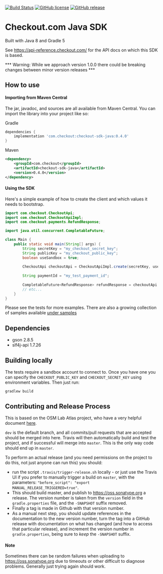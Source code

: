 [![Build Status](https://travis-ci.com/checkout/checkout-sdk-java.svg?branch=master)](https://travis-ci.com/checkout/checkout-sdk-java) [![GitHub license](https://img.shields.io/github/license/checkout/checkout-sdk-java.svg)](https://github.com/checkout/checkout-sdk-java/blob/master/LICENSE) [![GitHub release](https://img.shields.io/github/release/checkout/checkout-sdk-java.svg)](https://GitHub.com/checkout/checkout-sdk-java/releases/)

# Checkout.com Java SDK
Built with Java 8 and Gradle 5

See https://api-reference.checkout.com/ for the API docs on which this SDK is based.

*** Warning: While we approach version 1.0.0 there could be breaking changes between minor version releases ***

## How to use

#### Importing from Maven Central
The jar, javadoc, and sources are all available from Maven Central. You can import the library into your project like so:

Gradle
```groovy
dependencies {
    implementation 'com.checkout:checkout-sdk-java:0.4.0'
}
```
Maven
```xml
<dependency>
    <groupId>com.checkout</groupId>
    <artifactId>checkout-sdk-java</artifactId>
    <version>0.4.0</version>
</dependency>
```

#### Using the SDK
Here's a simple example of how to create the client and which values it needs to bootstrap.
```java
import com.checkout.CheckoutApi;
import com.checkout.CheckoutApiImpl;
import com.checkout.payments.RefundResponse;

import java.util.concurrent.CompletableFuture;

class Main {
    public static void main(String[] args) {
        String secretKey = "my_checkout_secret_key";
        String publicKey = "my_checkout_public_key";
        boolean useSandbox = true;
        
        CheckoutApi checkoutApi = CheckoutApiImpl.create(secretKey, useSandbox, publicKey);
        
        String paymentId = "my_test_payment_id";
        
        CompletableFuture<RefundResponse> refundResponse = checkoutApi.paymentsClient().refundAsync(paymentId);
        // etc...
    }
}
```

Please see the tests for more examples. There are also a growing collection of samples available [under samples](/samples)

## Dependencies
 - gson 2.8.5
 - slf4j-api 1.7.26

## Building locally
The tests require a sandbox account to connect to. Once you have one you can specify the `CHECKOUT_PUBLIC_KEY` and `CHECKOUT_SECRET_KEY` using environment variables.
Then just run:
```
gradlew build
```

## Contributing and Release Process
This is based on the OSM Lab Atlas project, who have a very helpful document [here](https://github.com/osmlab/atlas/wiki/Gradle,-Travis-CI-and-Maven-Central).

`dev` is the default branch, and all commits/pull requests that are accepted should be merged into here. Travis will then automatically build and test the project, and if successful will merge into `master`. This is the only way code should end up in `master`.

To perform an actual release (and you need permissions on the project to do this, not just anyone can run this) you should:
- run the script `.travis/trigger-release.sh` locally - or just use the Travis UI if you prefer to manually trigger a build on `master`, with the parameters: `"before_script": "export MANUAL_RELEASE_TRIGGERED=true"`.
- This should build master, and publish to https://oss.sonatype.org a release. The version number is taken from the `version` field in the `gradle.properties` file, and the `-SNAPSHOT` suffix removed. 
- Finally a tag is made in Github with that version number. 
- As a manual next step, you should update references in the documentation to the new version number, turn the tag into a GitHub release with documentation on what has changed (and how to access that particular release), and increment the version number in `gradle.properties`, being sure to *keep* the `-SNAPSHOT` suffix.

#### Note
Sometimes there can be random failures when uploading to https://oss.sonatype.org due to timeouts or other difficult to diagnose problems. Generally just trying again should work.
